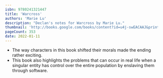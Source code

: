 ```yaml
---
isbn: 9780241321447
title: 'Warcross'
authors: 'Marie Lu'
description: "Declan's notes for Warcross by Marie Lu."
thumbnail: 'http://books.google.com/books/content?id=u4j-swEACAAJ&printsec=frontcover&img=1&zoom=5&source=gbs_api'
pageCount: 353
date: 2022-01-11
---
```


- The way characters in this book shifted their morals made the ending rather exciting.
- This book also highlights the problems that can occur in real life when a singular entity has control over the entire population by enslaving them through software.
